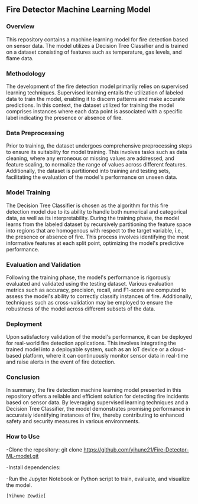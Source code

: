 ## Fire Detector Machine Learning Model

### Overview

This repository contains a machine learning model for fire detection based on sensor data. The model utilizes a Decision Tree Classifier and is trained on a dataset consisting of features such as temperature, gas levels, and flame data.

### Methodology

The development of the fire detection model primarily relies on supervised learning techniques. Supervised learning entails the utilization of labeled data to train the model, enabling it to discern patterns and make accurate predictions. In this context, the dataset utilized for training the model comprises instances where each data point is associated with a specific label indicating the presence or absence of fire.

### Data Preprocessing

Prior to training, the dataset undergoes comprehensive preprocessing steps to ensure its suitability for model training. This involves tasks such as data cleaning, where any erroneous or missing values are addressed, and feature scaling, to normalize the range of values across different features. Additionally, the dataset is partitioned into training and testing sets, facilitating the evaluation of the model's performance on unseen data.

### Model Training

The Decision Tree Classifier is chosen as the algorithm for this fire detection model due to its ability to handle both numerical and categorical data, as well as its interpretability. During the training phase, the model learns from the labeled dataset by recursively partitioning the feature space into regions that are homogenous with respect to the target variable, i.e., the presence or absence of fire. This process involves identifying the most informative features at each split point, optimizing the model's predictive performance.

### Evaluation and Validation

Following the training phase, the model's performance is rigorously evaluated and validated using the testing dataset. Various evaluation metrics such as accuracy, precision, recall, and F1-score are computed to assess the model's ability to correctly classify instances of fire. Additionally, techniques such as cross-validation may be employed to ensure the robustness of the model across different subsets of the data.

### Deployment

Upon satisfactory validation of the model's performance, it can be deployed for real-world fire detection applications. This involves integrating the trained model into a deployable system, such as an IoT device or a cloud-based platform, where it can continuously monitor sensor data in real-time and raise alerts in the event of fire detection.

### Conclusion

In summary, the fire detection machine learning model presented in this repository offers a reliable and efficient solution for detecting fire incidents based on sensor data. By leveraging supervised learning techniques and a Decision Tree Classifier, the model demonstrates promising performance in accurately identifying instances of fire, thereby contributing to enhanced safety and security measures in various environments.

### How to Use 

-Clone the repository:
    git clone https://github.com/yihune21/Fire-Detector-ML-model.git
    
-Install dependencies:

-Run the Jupyter Notebook or Python script to train, evaluate, and visualize the model.



    [Yihune Zewdie[
     

